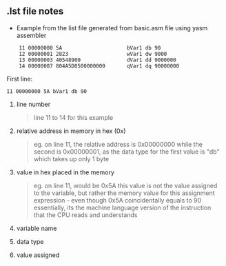 ## .lst file notes

- Example from the list file generated from basic.asm file using yasm assembler

```
    11 00000000 5A                     bVar1 db 90
    12 00000001 2823                   wVar1 dw 9000
    13 00000003 40548900               dVar1 dd 9000000
    14 00000007 804A5D0500000000       qVar1 dq 90000000
```

First line:

```
11 00000000 5A bVar1 db 90
```

1. line number

   > line 11 to 14 for this example

2. relative address in memory in hex (0x)

   > eg. on line 11, the relative address is 0x00000000
   > while the second is 0x00000001, as the data type for the first value is "db" which takes up only 1 byte

3. value in hex placed in the memory

   > eg. on line 11, would be 0x5A
   > this value is not the value assigned to the variable, but rather the memory value for this assignment expression - even though 0x5A coincidentally equals to 90
   > essentially, its the machine language version of the instruction that the CPU reads and understands

4. variable name
5. data type
6. value assigned
